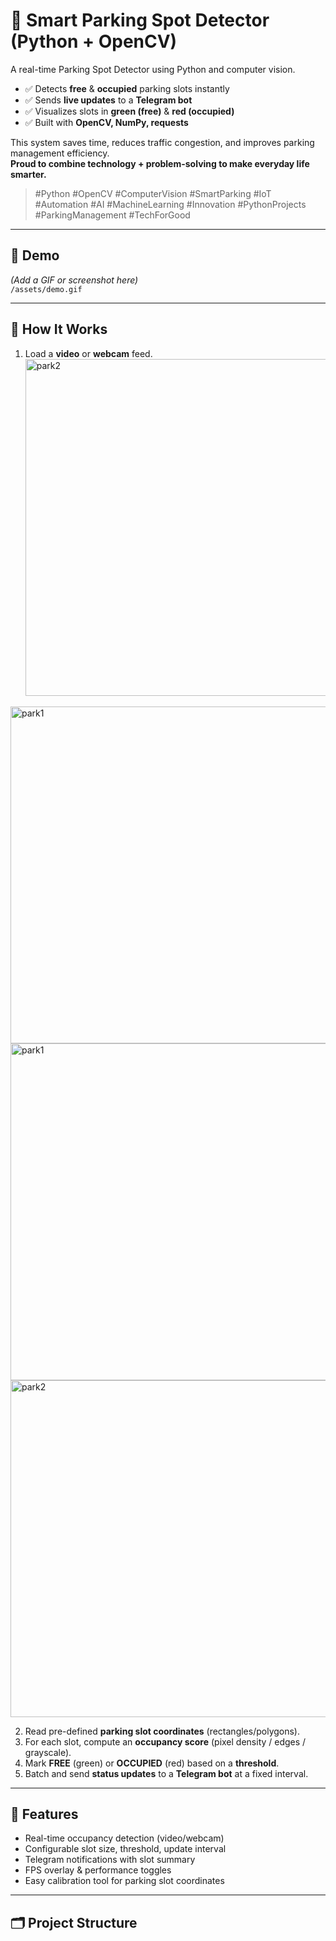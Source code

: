 # 🚗 Smart Parking Spot Detector (Python + OpenCV)

A real-time Parking Spot Detector using Python and computer vision.

- ✅ Detects **free** & **occupied** parking slots instantly  
- ✅ Sends **live updates** to a **Telegram bot**  
- ✅ Visualizes slots in **green (free)** & **red (occupied)**  
- ✅ Built with **OpenCV, NumPy, requests**

This system saves time, reduces traffic congestion, and improves parking management efficiency.  
**Proud to combine technology + problem-solving to make everyday life smarter.**

> #Python #OpenCV #ComputerVision #SmartParking #IoT #Automation #AI #MachineLearning #Innovation #PythonProjects #ParkingManagement #TechForGood

---

## 📸 Demo

*(Add a GIF or screenshot here)*  
`/assets/demo.gif`

---

## 🧠 How It Works

1. Load a **video** or **webcam** feed.<img width="959" height="539" alt="park2" src="https://github.com/user-attachments/assets/e9eec04c-13dc-4104-a4ef-4570196fd0b8" />
<img width="956" height="539" alt="park1" src="https://github.com/user-attachments/assets/2ae893d0-1657-4c8e-8f8e-64e43f188a1b" />
<img width="956" height="539" alt="park1" src="https://github.com/user-attachments/assets/f36d7a59-1664-4be5-ae64-1d00e24a2338" />
<img width="959" height="539" alt="park2" src="https://github.com/user-attachments/assets/0d09452a-3fdf-4f5b-8b95-a84b510bf9f2" />

2. Read pre-defined **parking slot coordinates** (rectangles/polygons).
3. For each slot, compute an **occupancy score** (pixel density / edges / grayscale).
4. Mark **FREE** (green) or **OCCUPIED** (red) based on a **threshold**.
5. Batch and send **status updates** to a **Telegram bot** at a fixed interval.

---

## 🔩 Features

- Real-time occupancy detection (video/webcam)
- Configurable slot size, threshold, update interval
- Telegram notifications with slot summary
- FPS overlay & performance toggles
- Easy calibration tool for parking slot coordinates






























  

---

## 🗂️ Project Structure

